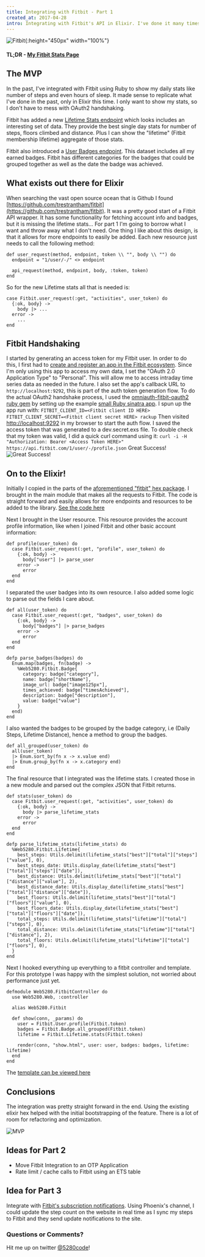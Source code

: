 ```yaml
---
title: Integrating with Fitbit - Part 1
created_at: 2017-04-28
intro: Integrating with Fitbit's API in Elixir. I've done it many times in ruby, node, and go. Time for a new language!
---
```


![Fitbit](https://s2.q4cdn.com/857130097/files/doc_downloads/Alta/Product/Fitbit-Family.jpg){:height="450px" width="100%"}



#### TL;DR - [My Fitbit Stats Page](/fitbit)



## The MVP
In the past, I've integrated with Fitbit using Ruby to show my daily stats like
number of steps and even hours of sleep. It made sense to replicate what I've
done in the past, only in Elixir this time. I only want to show my stats, so I
don't have to mess with OAuth2 handshaking.

Fitbit has added a new
[Lifetime Stats endpoint](https://dev.fitbit.com/docs/activity/#get-lifetime-stats)
which looks includes an interesting set of data. They provide the best single
day stats for number of steps, floors climbed and distance. Plus I can show the
"lifetime" (Fitbit membership lifetime) aggregate of those stats.

Fitbit also introduced a
[User Badges endpoint](https://dev.fitbit.com/docs/user/#get-badges). This
dataset includes all my earned badges.  Fitbit has different categories for the
badges that could be grouped together as well as the date the badge was
achieved.

## What exists out there for Elixir
When searching the vast open source ocean that is Github I found
[https://github.com/trestrantham/fitbit](https://github.com/trestrantham/fitbit).
It was a pretty good start of a Fitbit API wrapper. It has some functionality
for fetching account info and badges, but it is missing the lifetime stats...
For part 1 I'm going to borrow what I want and throw away what I don't need. One
thing I like about this design, is that it allows for more endpoints to easily
be added. Each new resource just needs to call the following method:

```
def user_request(method, endpoint, token \\ "", body \\ "") do
  endpoint = "1/user/-/" <> endpoint

  api_request(method, endpoint, body, :token, token)
end
```
So for the new Lifetime stats all that is needed is:
```
case Fitbit.user_request(:get, "activities", user_token) do
  {:ok, body} ->
    body |> ...
  error ->
    ...
end
```

## Fitbit Handshaking
I started by generating an access token for my Fitbit user. In order to do this,
I first had to [create and register an app in the Fitbit ecosystem](https://dev.fitbit.com/apps/new).
Since I'm only using this app to access my own data, I set the "OAuth 2.0
Application Type" to "Personal". This will allow me to access intraday time
series data as needed in the future. I also set the app's callback URL to
`http://localhost:9292`, this is part of the auth token generation flow.  To do
the actual OAuth2 handshake process, I used the [omniauth-fitbit-oauth2 ruby gem](https://github.com/codebender/omniauth-fitbit-oauth2)
by setting up the example [small Ruby sinatra app](https://github.com/codebender/omniauth-fitbit-oauth2/tree/master/example).
I spun up the app run with: `FITBIT_CLIENT_ID=<Fitbit client ID HERE> FITBIT_CLIENT_SECRET=<Fitbit client secret HERE> rackup`
Then visited [http://localhost:9292](http://localhost:9292) in my browser to
start the auth flow. I saved the access token that was generated to a
dev.secret.exs file. To double check that my token was valid, I did a quick curl
command using it: `curl -i -H "Authorization: Bearer <Access Token HERE>" https://api.fitbit.com/1/user/-/profile.json` Great Success!
![Great Success!](https://eserioblog.files.wordpress.com/2014/02/borat.jpg)


## On to the Elixir!
Initially I copied in the parts of the [aforementioned "fitbit" hex package](https://github.com/trestrantham/fitbit).
I brought in the main module that makes all the requests to Fitbit.  The code is
straight forward and easily allows for more endpoints and resources to be added
to the library.
[See the code here](https://github.com/codebender/phoenix5280/blob/47f33b55ab5f2659ad586f15b9ca042afd58d222/lib/phoenix5280/fitbit.ex)


Next I brought in the User resource.  This resource provides the account profile
information, like when I joined Fitbit and other basic account information:
```
def profile(user_token) do
  case Fitbit.user_request(:get, "profile", user_token) do
    {:ok, body} ->
      body["user"] |> parse_user
    error ->
      error
  end
end
```
I separated the user badges into its own resource. I also added some logic to
parse out the fields I care about.  
```
def all(user_token) do
  case Fitbit.user_request(:get, "badges", user_token) do
    {:ok, body} ->
      body["badges"] |> parse_badges
    error ->
      error
  end
end

defp parse_badges(badges) do
  Enum.map(badges, fn(badge) ->
    %Web5280.Fitbit.Badge{
      category: badge["category"],
      name: badge["shortName"],
      image_url: badge["image125px"],
      times_achieved: badge["timesAchieved"],
      description: badge["description"],
      value: badge["value"]
    }
  end)
end
```
I also wanted the badges to be grouped by the badge category, i.e (Daily Steps,
Lifetime Distance), hence a method to group the badges.
```
def all_grouped(user_token) do
  all(user_token)
  |> Enum.sort_by(fn x -> x.value end)
  |> Enum.group_by(fn x -> x.category end)
end
```


The final resource that I integrated was the lifetime stats.  I created those in
a new module and parsed out the complex JSON that Fitbit returns.
```
def stats(user_token) do
  case Fitbit.user_request(:get, "activities", user_token) do
    {:ok, body} ->
      body |> parse_lifetime_stats
    error ->
      error
  end
end

defp parse_lifetime_stats(lifetime_stats) do
  %Web5280.Fitbit.Lifetime{
    best_steps: Utils.delimit(lifetime_stats["best"]["total"]["steps"]["value"], 0),
    best_steps_date: Utils.display_date(lifetime_stats["best"]["total"]["steps"]["date"]),
    best_distance: Utils.delimit(lifetime_stats["best"]["total"]["distance"]["value"], 2),
    best_distance_date: Utils.display_date(lifetime_stats["best"]["total"]["distance"]["date"]),
    best_floors: Utils.delimit(lifetime_stats["best"]["total"]["floors"]["value"], 0),
    best_floors_date: Utils.display_date(lifetime_stats["best"]["total"]["floors"]["date"]),
    total_steps: Utils.delimit(lifetime_stats["lifetime"]["total"]["steps"], 0),
    total_distance: Utils.delimit(lifetime_stats["lifetime"]["total"]["distance"], 2),
    total_floors: Utils.delimit(lifetime_stats["lifetime"]["total"]["floors"], 0),
  }
end
```
Next I hooked everything up everything to a fitbit controller and template.  For
this prototype I was happy with the simplest solution, not worried about
performance just yet.

```
defmodule Web5280.FitbitController do
  use Web5280.Web, :controller

  alias Web5280.Fitbit

  def show(conn, _params) do
    user = Fitbit.User.profile(Fitbit.token)
    badges = Fitbit.Badge.all_grouped(Fitbit.token)
    lifetime = Fitbit.Lifetime.stats(Fitbit.token)

    render(conn, "show.html", user: user, badges: badges, lifetime: lifetime)
  end
end
```

The [template can be viewed here](https://github.com/codebender/phoenix5280/blob/47f33b55ab5f2659ad586f15b9ca042afd58d222/web/templates/fitbit/show.html.eex)


## Conclusions
The integration was pretty straight forward in the end.  Using the existing
elixir hex helped with the initial bootstrapping of the feature. There is a lot
of room for refactoring and optimization.

![MVP](http://www.varteq.com/wp-content/uploads/2017/03/MVP.png)


## Ideas for Part 2
- Move Fitbit Integration to an OTP Application
- Rate limit / cache calls to Fitbit using an ETS table

## Idea for Part 3
Integrate with [Fitbit's subscription notifications](https://dev.fitbit.com/docs/subscriptions/#overview).
Using Phoenix's channel, I could update the step count on the website in real
time as I sync my steps to Fitbit and they send update notifications to the
site.

### Questions or Comments?
Hit me up on twitter [@5280code](https://twitter.com/5280code)!
